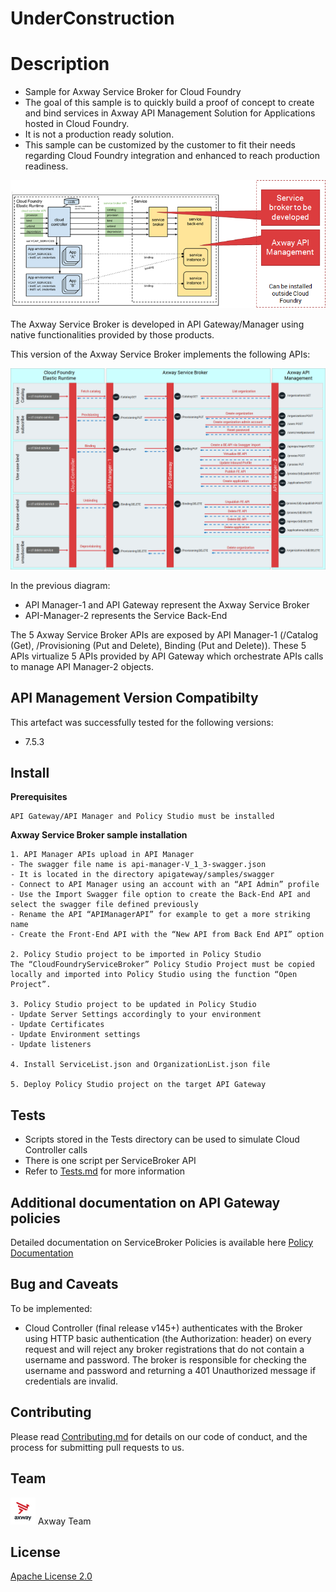 # UnderConstruction

# Description
- Sample for Axway Service Broker for Cloud Foundry
- The goal of this sample is to quickly build a proof of concept to create and bind services in Axway API Management Solution for Applications hosted in Cloud Foundry. 
- It is not a production ready solution. 
- This sample can be customized by the customer to fit their needs regarding Cloud Foundry integration and enhanced to reach production readiness.


![alt text][Screenshot1]

[Screenshot1]: https://github.com/Axway-API-Management-Plus/Cloud-Foundry-Service-Broker-Sample/blob/master/Readme/Screenshot01.png "Screenshot1"

The Axway Service Broker is developed in API Gateway/Manager using native functionalities provided by those products.

This version of the Axway Service Broker implements the following APIs:

![alt text][Screenshot2]

[Screenshot2]: https://github.com/Axway-API-Management-Plus/Cloud-Foundry-Service-Broker-Sample/blob/master/Readme/Screenshot02.png "Screenshot2"


In the previous diagram:
- API Manager-1 and API Gateway represent the Axway Service Broker
- API-Manager-2 represents the Service Back-End

The 5 Axway Service Broker APIs are exposed by API Manager-1 (/Catalog (Get), /Provisioning (Put and Delete), Binding (Put and Delete)). 
These 5 APIs virtualize 5 APIs provided by API Gateway which orchestrate APIs calls to manage API Manager-2 objects.


## API Management Version Compatibilty
This artefact was successfully tested for the following versions:
- 7.5.3


## Install
**Prerequisites**
```
API Gateway/API Manager and Policy Studio must be installed
```

**Axway Service Broker sample installation**
```
1. API Manager APIs upload in API Manager
- The swagger file name is api-manager-V_1_3-swagger.json
- It is located in the directory apigateway/samples/swagger
- Connect to API Manager using an account with an “API Admin” profile
- Use the Import Swagger file option to create the Back-End API and select the swagger file defined previously
- Rename the API “APIManagerAPI” for example to get a more striking name
- Create the Front-End API with the “New API from Back End API” option

2. Policy Studio project to be imported in Policy Studio
The “CloudFoundryServiceBroker” Policy Studio Project must be copied locally and imported into Policy Studio using the function “Open Project”.

3. Policy Studio project to be updated in Policy Studio
- Update Server Settings accordingly to your environment
- Update Certificates
- Update Environment settings
- Update listeners

4. Install ServiceList.json and OrganizationList.json file

5. Deploy Policy Studio project on the target API Gateway
```

## Tests
- Scripts stored in the Tests directory can be used to simulate Cloud Controller calls
- There is one script per ServiceBroker API
- Refer to [Tests.md](https://github.com/Axway-API-Management-Plus/Cloud-Foundry-Service-Broker-Sample/blob/master/Tests/Tests.md) for more information  

   
## Additional documentation on API Gateway policies
Detailed documentation on ServiceBroker Policies is available here [Policy Documentation](https://github.com/Axway-API-Management-Plus/Cloud-Foundry-Service-Broker-Sample/blob/master/Documentation/PolicyDocumentation.md)  

## Bug and Caveats
To be implemented: 
- Cloud Controller (final release v145+) authenticates with the Broker using HTTP basic authentication (the Authorization: header) on every request and will reject any broker registrations that do not contain a username and password. The broker is responsible for checking the username and password and returning a 401 Unauthorized message if credentials are invalid. 

## Contributing
Please read [Contributing.md](https://github.com/Axway-API-Management-Plus/Common/blob/master/Contributing.md) for details on our code of conduct, and the process for submitting pull requests to us.

## Team

![alt text][Axwaylogo] Axway Team

[Axwaylogo]: https://github.com/Axway-API-Management-Plus/Common/blob/master/img/AxwayLogoSmall.png  "Axway logo"


## License
[Apache License 2.0](/LICENSE)

